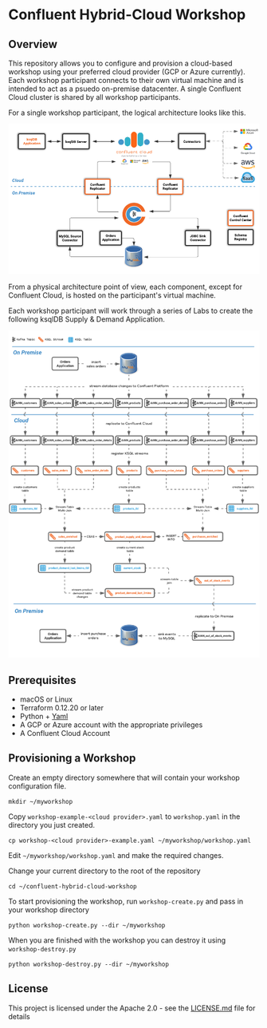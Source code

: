 # Confluent Hybrid-Cloud Workshop

## Overview

This repository allows you to configure and provision a cloud-based workshop using your preferred cloud provider (GCP or Azure currently). Each workshop participant connects to their own virtual machine and is intended to act as a psuedo on-premise datacenter. A single Confluent Cloud cluster is shared by all workshop participants.

For a single workshop participant, the logical architecture looks like this.

![workshop](core/asciidoc/images/architecture.png)

From a physical architecture point of view, each component, except for Confluent Cloud, is hosted on the participant's virtual machine. 

Each workshop participant will work through a series of Labs to create the following ksqlDB Supply & Demand Application.

![workshop](core/asciidoc/images/KSQLDB_topology.png)

## Prerequisites

* macOS or Linux
* Terraform 0.12.20 or later
* Python + [Yaml](https://pyyaml.org/wiki/PyYAML)
* A GCP or Azure account with the appropriate privileges
* A Confluent Cloud Account

## Provisioning a Workshop

Create an empty directory somewhere that will contain your workshop configuration file.

```
mkdir ~/myworkshop
```

Copy `workshop-example-<cloud provider>.yaml` to `workshop.yaml` in the directory you just created.

```
cp workshop-<cloud provider>-example.yaml ~/myworkshop/workshop.yaml
```

Edit `~/myworkshop/workshop.yaml` and make the required changes.

Change your current directory to the root of the repository

```
cd ~/confluent-hybrid-cloud-workshop
```

To start provisioning the workshop, run `workshop-create.py` and pass in your workshop directory

```
python workshop-create.py --dir ~/myworkshop
```

When you are finished with the workshop you can destroy it using `workshop-destroy.py`

```
python workshop-destroy.py --dir ~/myworkshop
```

## License

This project is licensed under the Apache 2.0 - see the [LICENSE.md](LICENSE.md) file for details

